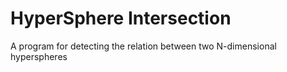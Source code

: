 # HyperSphere Intersection
 A program for detecting the relation between two N-dimensional hyperspheres
